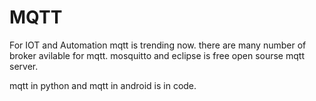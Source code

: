 # MQTT
For IOT and Automation mqtt is trending now.
there are many number of broker avilable for mqtt.
mosquitto and eclipse is free open sourse mqtt server.

mqtt in python and mqtt in android is in code.
